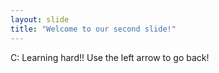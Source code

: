 ```yaml
---
layout: slide
title: "Welcome to our second slide!"
---
```

C:
Learning hard!!
Use the left arrow to go back!
